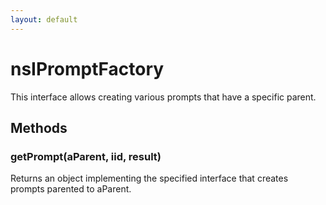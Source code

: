 ```yaml
---
layout: default
---
```


# nsIPromptFactory #
  
This interface allows creating various prompts that have a specific parent.  
  

## Methods ##

### getPrompt(aParent, iid, result) ###
  
Returns an object implementing the specified interface that creates  
prompts parented to aParent.  
  
